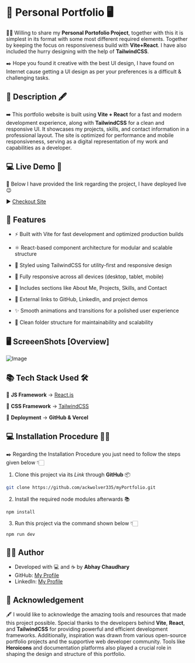 # 📝 Personal Portfolio 🖥️

👨‍💻 Willing to share my **Personal Portofolio Project**, together with this it is simplest in its format with some most different required elements. Together by keeping the focus on responsiveness build with **Vite+React**. I have also included the hurry designing with the help of **TailwindCSS**. 

✒️ Hope you found it creative with the best UI design, I have found on Internet cause getting a UI design as per your preferences is a difficult & challenging tasks.

## 📑 Description 🖋️

➡️ This portfolio website is built using **Vite + React** for a fast and modern development experience, along with **TailwindCSS** for a clean and responsive UI. It showcases my projects, skills, and contact information in a professional layout. The site is optimized for performance and mobile responsiveness, serving as a digital representation of my work and capabilities as a developer.

## 💻 Live Demo 📰

📌 Below I have provided the link regarding the project, I have deployed live 😉

▶️ [Checkout Site](https://my-portfolio-abhay-chaudharys-projects.vercel.app/)

## 📑 Features 

- ⚡ Built with Vite for fast development and optimized production builds

- ⚛️ React-based component architecture for modular and scalable structure

- 🎨 Styled using TailwindCSS for utility-first and responsive design

- 📱 Fully responsive across all devices (desktop, tablet, mobile)

- 🧩 Includes sections like About Me, Projects, Skills, and Contact

- 🔗 External links to GitHub, LinkedIn, and project demos

- ✨ Smooth animations and transitions for a polished user experience

- 📁 Clean folder structure for maintainability and scalability

## 🖥️ ScreeenShots [Overview]

![Image](https://github.com/user-attachments/assets/fa0c9feb-fd08-41ca-b96f-186235a3fd39)

## 📚 Tech Stack Used 🛠️

🔖 **JS Framework** → [React.js](https://react.dev/)

🔖 **CSS Framework** → [TailwindCSS](https://tailwindcss.com/)

🔖 **Deployment** → **GitHub & Vercel**

## 💻 Installation Procedure 👨‍💻

✒️ Regarding the Installation Procedure you just need to follow the steps given below 👇🏻

1. Clone this project via its *Link* through **GitHub** 📦

```bash
git clone https://github.com/ackwolver335/myPortfolio.git
```

2. Install the required node modules afterwards 📚

```bash
npm install
```

3. Run this project via the command shown below 👇🏻

```bash
npm run dev
```

## 🧑🏻 Author

- Developed with 💻 and ☕ by **Abhay Chaudhary** 
- GitHub: [My Profile](https://github.com/ackwolver335)  
- LinkedIn: [My Profile](https://www.linkedin.com/in/abhaychaudhary335/)

## 📌 Acknowledgement

🖋️ I would like to acknowledge the amazing tools and resources that made this project possible. Special thanks to the developers behind **Vite**, **React**, and **TailwindCSS** for providing powerful and efficient development frameworks. Additionally, inspiration was drawn from various open-source portfolio projects and the supportive web developer community. Tools like **Heroicons** and documentation platforms also played a crucial role in shaping the design and structure of this portfolio.